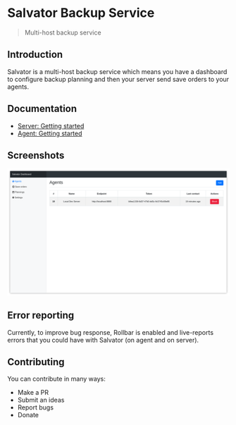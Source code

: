 # Salvator Backup Service

> Multi-host backup service

## Introduction
Salvator is a multi-host backup service which means you have a dashboard to configure backup planning and then your server send save orders to your agents.

## Documentation
* [Server: Getting started](https://github.com/SalvatorBackup/salvator/wiki/Agent:-Getting-started)
* [Agent: Getting started](https://github.com/SalvatorBackup/salvator/wiki/Agent:-Getting-started)

## Screenshots
![Salvator Screenshot](https://github.com/SalvatorBackup/salvator/raw/master/img/screenshot.png)

## Error reporting
Currently, to improve bug response, Rollbar is enabled and live-reports errors that you could have with Salvator (on agent and on server).

## Contributing
You can contribute in many ways:
* Make a PR
* Submit an ideas
* Report bugs
* Donate
